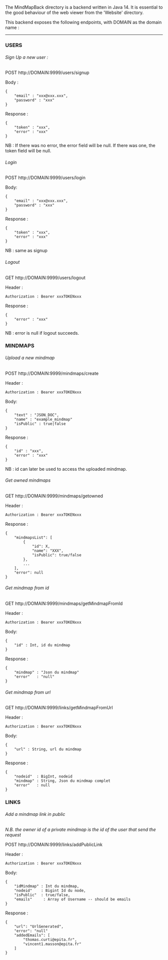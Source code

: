 The MindMapBack directory is a backend written in Java 14.
It is essential to the good behaviour of the web viewer from the 'Website' directory.

This backend exposes the following endpoints, with DOMAIN as the domain name :

-------------------------------------------------------------------------------

### USERS

###### Sign Up a new user :

POST http://DOMAIN:9999/users/signup

Body :
```
{
    "email" : "xxx@xxx.xxx",
    "password" : "xxx"
}
```
Response :
```
{
    "token" : "xxx",
    "error" : "xxx"
}
```
NB : If there was no error, the error field will be null. If there was one, the token field will be null.

###### Login

POST http://DOMAIN:9999/users/login

Body:
```
{
    "email" : "xxx@xxx.xxx",
    "password" : "xxx"
}
```
Response :
```
{
    "token" : "xxx",
    "error" : "xxx"
}
```
NB : same as signup

###### Logout

GET http://DOMAIN:9999/users/logout

Header :

`Authorization : Bearer xxxTOKENxxx`

Response :

```
{
    "error" : "xxx"
}
```
NB : error is null if logout succeeds.

### MINDMAPS

###### Upload a new mindmap

POST http://DOMAIN:9999/mindmaps/create

Header :

`Authorization : Bearer xxxTOKENxxx`

Body:
```
{
    "text" : "JSON_DOC",
    "name" : "example_mindmap"
    "isPublic" : true|false
}
```
Response :
```
{
    "id" : "xxx",
    "error" : "xxx"
}
```
NB : id can later be used to access the uploaded mindmap.

###### Get owned mindmaps

GET http://DOMAIN:9999/mindmaps/getowned

Header :

`Authorization : Bearer xxxTOKENxxx`

Response :
```
{
    "mindmapsList": [
        {
            "id": X,
            "name": "XXX",
            "isPublic": true/false
        },
        ...
    ],
    "error": null
}
```

###### Get mindmap from id

GET http://DOMAIN:9999/mindmaps/getMindmapFromId

Header :

`Authorization : Bearer xxxTOKENxxx`

Body:
```
{
    "id" : Int, id du mindmap
}
```

Response :
```
{
    "mindmap" : "Json du mindmap"
    "error"   : "null"
}
```

###### Get mindmap from url

GET http://DOMAIN:9999/links/getMindmapFromUrl

Header :

`Authorization : Bearer xxxTOKENxxx`

Body:
```
{
    "url" : String, url du mindmap
}
```

Response :
```
{
    "nodeid"  : BigInt, nodeid
    "mindmap" : String, Json du mindmap complet
    "error"   : null
}
```

### LINKS

###### Add a mindmap link in public

*N.B. the owner id of a private mindmap is the id of the user that send the request*

POST http://DOMAIN:9999/links/addPublicLink

Header :

`Authorization : Bearer xxxTOKENxxx`

Body:
```
{
    "idMindmap" : Int du mindmap,
    "nodeid"    : Bigint Id du node,
    "isPublic"  : true/false,
    "emails"     : Array of Username -- should be emails
}
```

Response :
```
{
    "url": "UrlGenerated",
    "error": "null"
    "addedEmails": [
        "thomas.curti@epita.fr",
        "vincent1.masson@epita.fr"
    ]
}
```
